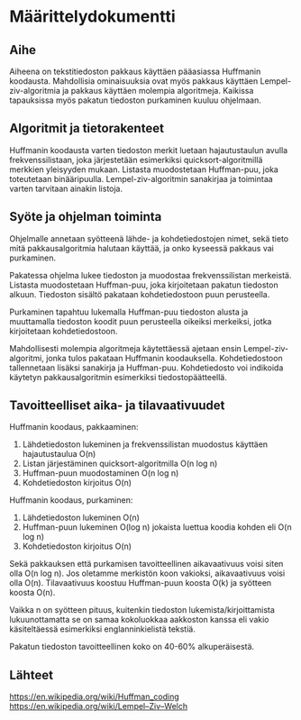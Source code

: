 # Määrittelydokumentti

## Aihe

Aiheena on tekstitiedoston pakkaus käyttäen pääasiassa Huffmanin koodausta. Mahdollisia ominaisuuksia ovat myös pakkaus käyttäen Lempel-ziv-algoritmia ja pakkaus käyttäen molempia algoritmeja. Kaikissa tapauksissa myös pakatun tiedoston purkaminen kuuluu ohjelmaan.

## Algoritmit ja tietorakenteet

Huffmanin koodausta varten tiedoston merkit luetaan hajautustaulun avulla frekvenssilistaan, joka järjestetään esimerkiksi quicksort-algoritmillä merkkien yleisyyden mukaan. Listasta muodostetaan Huffman-puu, joka toteutetaan binääripuulla. Lempel-ziv-algoritmin sanakirjaa ja toimintaa varten tarvitaan ainakin listoja.

## Syöte ja ohjelman toiminta

Ohjelmalle annetaan syötteenä lähde- ja kohdetiedostojen nimet, sekä tieto mitä pakkausalgoritmia halutaan käyttää, ja onko kyseessä pakkaus vai purkaminen.

Pakatessa ohjelma lukee tiedoston ja muodostaa frekvenssilistan merkeistä. Listasta muodostetaan Huffman-puu, joka kirjoitetaan pakatun tiedoston alkuun. Tiedoston sisältö pakataan kohdetiedostoon puun perusteella.

Purkaminen tapahtuu lukemalla Huffman-puu tiedoston alusta ja muuttamalla tiedoston koodit puun perusteella oikeiksi merkeiksi, jotka kirjoitetaan kohdetiedostoon.

Mahdollisesti molempia algoritmeja käytettäessä ajetaan ensin Lempel-ziv-algoritmi, jonka tulos pakataan Huffmanin koodauksella. Kohdetiedostoon tallennetaan lisäksi sanakirja ja Huffman-puu. Kohdetiedosto voi indikoida käytetyn pakkausalgoritmin esimerkiksi tiedostopäätteellä.

## Tavoitteelliset aika- ja tilavaativuudet

Huffmanin koodaus, pakkaaminen:

1. Lähdetiedoston lukeminen ja frekvenssilistan muodostus käyttäen hajautustaulua O(n)
2. Listan järjestäminen quicksort-algoritmilla O(n log n)
3. Huffman-puun muodostaminen O(n log n)
4. Kohdetiedoston kirjoitus O(n)

Huffmanin koodaus, purkaminen:

1. Lähdetiedoston lukeminen O(n)
2. Huffman-puun lukeminen O(log n) jokaista luettua koodia kohden eli O(n log n)
3. Kohdetiedoston kirjoitus O(n)

Sekä pakkauksen että purkamisen tavoitteellinen aikavaativuus voisi siten olla O(n log n). Jos oletamme merkistön koon vakioksi, aikavaativuus voisi olla O(n). Tilavaativuus koostuu Huffman-puun koosta O(k) ja syötteen koosta O(n).

Vaikka n on syötteen pituus, kuitenkin tiedoston lukemista/kirjoittamista lukuunottamatta se on samaa kokoluokkaa aakkoston kanssa eli vakio käsiteltäessä esimerkiksi englanninkielistä tekstiä.

Pakatun tiedoston tavoitteellinen koko on 40-60% alkuperäisestä.

## Lähteet

https://en.wikipedia.org/wiki/Huffman_coding
https://en.wikipedia.org/wiki/Lempel–Ziv–Welch
